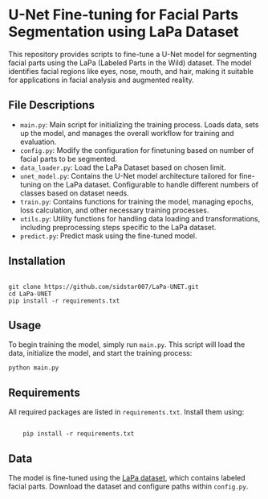 <h1>U-Net Fine-tuning for Facial Parts Segmentation using LaPa Dataset</h1>
<p>
        This repository provides scripts to fine-tune a U-Net model for segmenting facial parts using the LaPa (Labeled Parts in the Wild) dataset. The model identifies facial regions like eyes, nose, mouth, and hair, making it suitable for applications in facial analysis and augmented reality.
</p>

<h2>File Descriptions</h2>
<ul>
        <li><code>main.py</code>: Main script for initializing the training process. Loads data, sets up the model, and manages the overall workflow for training and evaluation.</li>
        <li><code>config.py</code>: Modify the configuration for finetuning based on number of facial parts to be segmented.</li>
        <li><code>data_loader.py</code>: Load the LaPa Dataset based on chosen limit.</li>
        <li><code>unet_model.py</code>: Contains the U-Net model architecture tailored for fine-tuning on the LaPa dataset. Configurable to handle different numbers of classes based on dataset needs.</li>
        <li><code>train.py</code>: Contains functions for training the model, managing epochs, loss calculation, and other necessary training processes.</li>
        <li><code>utils.py</code>: Utility functions for handling data loading and transformations, including preprocessing steps specific to the LaPa dataset.</li>
        <li><code>predict.py</code>: Predict mask using the fine-tuned model.</li>
</ul>

<h2>Installation</h2>
<pre><code>
git clone https://github.com/sidstar007/LaPa-UNET.git
cd LaPa-UNET
pip install -r requirements.txt
</code></pre>

<h2>Usage</h2>
    <p>
        To begin training the model, simply run <code>main.py</code>. This script will load the data, initialize the model, and start the training process:
    </p>
<pre><code>python main.py</code></pre>

<h2>Requirements</h2>
    <p>
        All required packages are listed in <code>requirements.txt</code>. Install them using:
    </p>
<pre><code>
    pip install -r requirements.txt
</code></pre>

<h2>Data</h2>
    <p>
        The model is fine-tuned using the <a href="https://github.com/JDAI-CV/lapa-dataset" target="_blank">LaPa dataset</a>, which contains labeled facial parts. Download the dataset and configure paths within <code>config.py</code>.
    </p>
